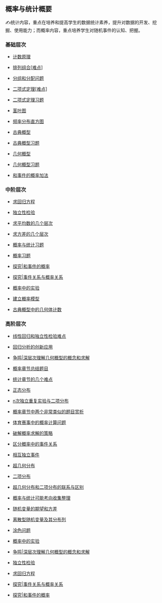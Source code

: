 ##  概率与统计概要<!-- {docsify-ignore} -->

:writing_hand:统计内容，重点在培养和提高学生的数据统计素养，提升对数据的开发、挖掘、使用能力；而概率内容，重点培养学生对随机事件的认知、把握。

### 基础层次

* <a   href=" https://www.cnblogs.com/wanghai0666/p/10416248.html "  target="_blank" >计数原理</a>

* <a   href=" http://www.cnblogs.com/wanghai0666/p/6396082.html "  target="_blank" >排列组合[难点]</a>

* [分组和分配问题](https://www.cnblogs.com/wanghai0666/p/14968625.html)

* <a   href="https://www.cnblogs.com/wanghai0666/p/10429916.html "  target="_blank" >二项式定理[难点]</a>  

* <a   href="https://www.cnblogs.com/wanghai0666/p/6419343.html  "  target="_blank" >二项式定理习题</a>  

* <a   href="https://www.cnblogs.com/wanghai0666/p/12622792.html"  target="_blank">茎叶图</a> 

* <a   href="https://www.cnblogs.com/wanghai0666/p/12659212.html"  target="_blank">频率分布直方图</a> 

* <a   href=" https://www.cnblogs.com/wanghai0666/p/6434005.html "  target="_blank" >古典概型 </a>

* [古典概型习题](https://www.cnblogs.com/wanghai0666/p/10537125.html)

* <a   href=" https://www.cnblogs.com/wanghai0666/p/8762599.html "  target="_blank" >几何概型 </a> 

* <a   href="https://www.cnblogs.com/wanghai0666/p/10537130.html"  target="_blank" >几何概型习题</a> 

* <a   href="https://www.cnblogs.com/wanghai0666/p/8574790.html  "  target="_blank" >和事件的概率加法</a> 

###  中阶层次

* <a  href="https://www.cnblogs.com/wanghai0666/p/12696272.html"  target="_blank">求回归方程</a> 

* <a  href="https://www.cnblogs.com/wanghai0666/p/12730860.html"  target="_blank">独立性检验</a> 

* <a  href="https://www.cnblogs.com/wanghai0666/p/14436389.html"  target="_blank">求平均数的几个层次</a>

*  [求方差的几个层次](https://www.cnblogs.com/wanghai0666/p/15829325.html)

* <a  href=" https://www.cnblogs.com/wanghai0666/p/7113605.html "  target="_blank" >概率与统计习题 </a>

* <a  href=" https://www.cnblogs.com/wanghai0666/p/6780423.html "  target="_blank" >概率习题 </a>

* <a  href="https://www.cnblogs.com/wanghai0666/p/13089736.html"  target="_blank">探究|和事件的概率</a> 

* <a  href="https://www.cnblogs.com/wanghai0666/p/13097441.html"  target="_blank">探究|事件关系与概率关系</a> 

* <a  href="https://www.cnblogs.com/wanghai0666/p/12637129.html"  target="_blank">概率中的实验</a> 

* <a  href="https://www.cnblogs.com/wanghai0666/p/10537142.html "  target="_blank">建立概率模型</a>

* [古典概型中的几何体计数](https://www.cnblogs.com/wanghai0666/p/10528537.html)  

###  高阶层次

* <a  href=" http://www.cnblogs.com/wanghai0666/p/6627265.html "  target="_blank" >线性回归和独立性检验难点 </a>

* [回归分析的创新应用](https://www.cnblogs.com/wanghai0666/p/14474677.html)

* <a  href="https://www.cnblogs.com/wanghai0666/p/12672532.html"  target="_blank">争鸣|深层次理解几何概型的概念和求解</a>

* <a  href="https://www.cnblogs.com/wanghai0666/p/6588668.html  "  target="_blank" >概率章节总结题目 </a>

* <a  href="https://www.cnblogs.com/wanghai0666/p/6678447.html  "  target="_blank" >统计章节的几个难点 </a>  

* <a  href="https://www.cnblogs.com/wanghai0666/p/6588675.html  "  target="_blank" >正态分布 </a>  

* <a  href=" https://www.cnblogs.com/wanghai0666/p/6554958.html "  target="_blank" >n次独立重复实验与二项分布</a>  

* <a  href="https://www.cnblogs.com/wanghai0666/p/5996815.html  "  target="_blank" >概率章节中两个非常类似的题目赏析</a>  

* <a  href=" https://www.cnblogs.com/wanghai0666/p/11050535.html "  target="_blank" >体育赛事中的概率计算问题</a> 

* <a  href="https://www.cnblogs.com/wanghai0666/p/10555477.html "  target="_blank">破解概率求解的策略 </a> 

* <a  href="https://www.cnblogs.com/wanghai0666/p/10557821.html "  target="_blank">区分概率中的事件关系</a> 

* <a  href="https://www.cnblogs.com/wanghai0666/p/10554696.html "  target="_blank">相互独立事件</a>

* <a href="https://www.cnblogs.com/wanghai0666/p/10534758.html "  target="_blank">超几何分布</a> 

* <a href="https://www.cnblogs.com/wanghai0666/p/10566348.html "  target="_blank">二项分布</a> 

* <a  href=" https://www.cnblogs.com/wanghai0666/p/9429147.html "  target="_blank" >超几何分布和二项分布的联系与区别</a>  

* <a  href=" https://www.cnblogs.com/wanghai0666/p/8763301.html "  target="_blank" >概率与统计可能考向收集整理 </a>
 
* <a  href=" https://www.cnblogs.com/wanghai0666/p/7120728.html "  target="_blank" >随机变量的期望和方差 </a>

* <a  href="https://www.cnblogs.com/wanghai0666/p/6524726.html  "  target="_blank" >离散型随机变量及其分布列</a>

* <a href="https://www.cnblogs.com/wanghai0666/p/10575168.html "  target="_blank">涂色问题</a> 

* [概率中的实验](https://www.cnblogs.com/wanghai0666/p/12637129.html)	 

* [争鸣|深层次理解几何概型的概念和求解](https://www.cnblogs.com/wanghai0666/p/12672532.html)	

* [独立性检验](https://www.cnblogs.com/wanghai0666/p/12730860.html)	

* [求回归方程](https://www.cnblogs.com/wanghai0666/p/12696272.html)	

* [探究|事件关系与概率关系](https://www.cnblogs.com/wanghai0666/p/13097441.html)	

* [探究|和事件的概率](https://www.cnblogs.com/wanghai0666/p/13089736.html)	



